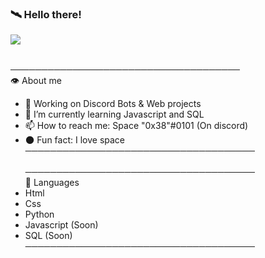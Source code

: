 ### 🛰️ Hello there!

<a href="https://cdn.discordapp.com/attachments/764544721678106654/801916045777829928/tenor_6.gif"><img src="https://cdn.discordapp.com/attachments/764544721678106654/801916045777829928/tenor_6.gif"></a>


<br> ───────────────────────────────────── <br>
👁️ About me 
- 🔭 Working on Discord Bots & Web projects
- 🌱 I’m currently learning Javascript and SQL
- 📫 How to reach me: Space "0x38"#0101 (On discord)
- 🌑 Fun fact: I love space <br> 
───────────────────────────────────── <br> <br> 
───────────────────────────────────── <br>
🧠 Languages
- Html
- Css
- Python
- Javascript (Soon)
- SQL (Soon) <br> 
───────────────────────────────────── <br>
